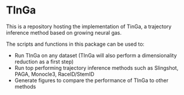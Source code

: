 # TInGa
This is a repository hosting the implementation of TinGa, a trajectory inference method based on growing neural gas.

The scripts and functions in this package can be used to:

* Run TInGa on any dataset (TInGa will also perform a dimensionality reduction as a first step)
* Run top performing trajectory inference methods such as Slingshot, PAGA, Monocle3, RaceID/StemID
* Generate figures to compare the performance of TInGa to other methods

